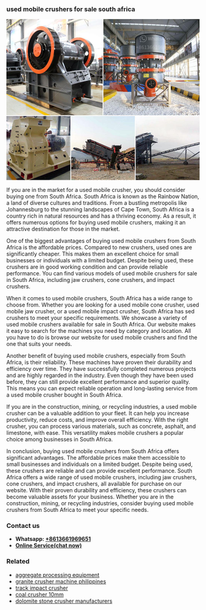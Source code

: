 <h3>used mobile crushers for sale south africa</h3><img src='1706767713.jpg' alt=''><p>If you are in the market for a used mobile crusher, you should consider buying one from South Africa. South Africa is known as the Rainbow Nation, a land of diverse cultures and traditions. From a bustling metropolis like Johannesburg to the stunning landscapes of Cape Town, South Africa is a country rich in natural resources and has a thriving economy. As a result, it offers numerous options for buying used mobile crushers, making it an attractive destination for those in the market.</p><p>One of the biggest advantages of buying used mobile crushers from South Africa is the affordable prices. Compared to new crushers, used ones are significantly cheaper. This makes them an excellent choice for small businesses or individuals with a limited budget. Despite being used, these crushers are in good working condition and can provide reliable performance. You can find various models of used mobile crushers for sale in South Africa, including jaw crushers, cone crushers, and impact crushers.</p><p>When it comes to used mobile crushers, South Africa has a wide range to choose from. Whether you are looking for a used mobile cone crusher, used mobile jaw crusher, or a used mobile impact crusher, South Africa has sed crushers to meet your specific requirements. We showcase a variety of used mobile crushers available for sale in South Africa. Our website makes it easy to search for the machines you need by category and location. All you have to do is browse our website for used mobile crushers and find the one that suits your needs.</p><p>Another benefit of buying used mobile crushers, especially from South Africa, is their reliability. These machines have proven their durability and efficiency over time. They have successfully completed numerous projects and are highly regarded in the industry. Even though they have been used before, they can still provide excellent performance and superior quality. This means you can expect reliable operation and long-lasting service from a used mobile crusher bought in South Africa.</p><p>If you are in the construction, mining, or recycling industries, a used mobile crusher can be a valuable addition to your fleet. It can help you increase productivity, reduce costs, and improve overall efficiency. With the right crusher, you can process various materials, such as concrete, asphalt, and limestone, with ease. This versatility makes mobile crushers a popular choice among businesses in South Africa.</p><p>In conclusion, buying used mobile crushers from South Africa offers significant advantages. The affordable prices make them accessible to small businesses and individuals on a limited budget. Despite being used, these crushers are reliable and can provide excellent performance. South Africa offers a wide range of used mobile crushers, including jaw crushers, cone crushers, and impact crushers, all available for purchase on our website. With their proven durability and efficiency, these crushers can become valuable assets for your business. Whether you are in the construction, mining, or recycling industries, consider buying used mobile crushers from South Africa to meet your specific needs.</p><h3>Contact us</h3><ul><li><strong>Whatsapp:&nbsp;<a href="https://wa.me/8613661969651">+8613661969651</a></strong></li><li><a href="https://swt.shibang-china.com/?git&amp;zhl&amp;used mobile crushers for sale south africa"><strong>Online Service(chat now)</strong></a></li></ul><h3>Related</h3><ul><li><a href='aggregate processing equipment.md'>aggregate processing equipment</a></li><li><a href='granite crusher machine philippines.md'>granite crusher machine philippines</a></li><li><a href='track impact crusher.md'>track impact crusher</a></li><li><a href='coal crusher 10mm.md'>coal crusher 10mm</a></li><li><a href='dolomite stone crusher manufacturers.md'>dolomite stone crusher manufacturers</a></li></ul>